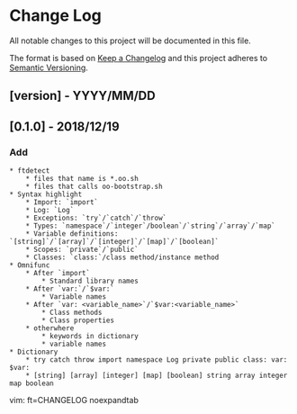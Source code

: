 # Change Log
All notable changes to this project will be documented in this file.

The format is based on [Keep a Changelog](http://keepachangelog.com/)
and this project adheres to [Semantic Versioning](http://semver.org/).

## [version] - YYYY/MM/DD

## [0.1.0] - 2018/12/19
### Add
	* ftdetect
		* files that name is *.oo.sh
		* files that calls oo-bootstrap.sh
	* Syntax highlight
		* Import: `import`
		* Log: `Log`
		* Exceptions: `try`/`catch`/`throw`
		* Types: `namespace`/`integer`/boolean`/`string`/`array`/`map`
		* Variable definitions: `[string]`/`[array]`/`[integer]`/`[map]`/`[boolean]`
		* Scopes: `private`/`public`
		* Classes: `class:`/class method/instance method
	* Omnifunc
		* After `import`
			* Standard library names
		* After `var:`/`$var:`
			* Variable names
		* After `var: <variable_name>`/`$var:<variable_name>`
			* Class methods
			* Class properties
		* otherwhere
			* keywords in dictionary
			* variable names
	* Dictionary
		* try catch throw import namespace Log private public class: var: $var:
		* [string] [array] [integer] [map] [boolean] string array integer map boolean



vim: ft=CHANGELOG noexpandtab
